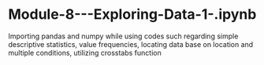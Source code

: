# Module-8---Exploring-Data-1-.ipynb
Importing pandas and numpy while using codes such regarding simple descriptive statistics, value frequencies, locating data base on location and multiple conditions, utilizing crosstabs function 
